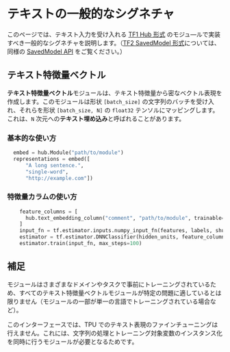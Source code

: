 <!--* freshness: { owner: 'akhorlin' reviewed: '2021-03-09' } *-->

# テキストの一般的なシグネチャ

このページでは、テキスト入力を受け入れる  [TF1 Hub 形式](../tf1_hub_module.md) のモジュ―ルで実装すべき一般的なシグネチャを説明します。（[TF2 SavedModel 形式](../tf2_saved_model.md)については、同様の [SavedModel API](../common_saved_model_apis/text.md) をご覧ください。）

## テキスト特徴量ベクトル

**テキスト特徴量ベクトル**モジュールは、テキスト特徴量から密なベクトル表現を作成します。このモジュールは形状 `[batch_size]` の文字列のバッチを受け入れ、それらを形状 `[batch_size, N]` の `float32` テンソルにマッピングします。これは、`N` 次元への**テキスト埋め込み**と呼ばれることがあります。

### 基本的な使い方

```python
  embed = hub.Module("path/to/module")
  representations = embed([
      "A long sentence.",
      "single-word",
      "http://example.com"])
```

### 特徴量カラムの使い方

```python
    feature_columns = [
      hub.text_embedding_column("comment", "path/to/module", trainable=False),
    ]
    input_fn = tf.estimator.inputs.numpy_input_fn(features, labels, shuffle=True)
    estimator = tf.estimator.DNNClassifier(hidden_units, feature_columns)
    estimator.train(input_fn, max_steps=100)
```

## 補足

モジュールはさまざまなドメインやタスクで事前にトレーニングされているため、すべてのテキスト特徴量ベクトルモジュールが特定の問題に適しているとは限りません（モジュールの一部が単一の言語でトレーニングされている場合など）。

このインターフェースでは、TPU でのテキスト表現のファインチューニングは行えません。これには、文字列の処理とトレーニング対象変数のインスタンス化を同時に行うモジュールが必要となるためです。
